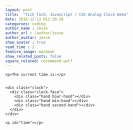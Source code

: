 ```yaml
---
layout: post
title:  "Tick Tock: Javascript / CSS Analog Clock Demo"
date: 2016-12-12 012:20:28
categories: coding
author_name : Jesse
author_url : /author/jesse
author_avatar: jesse
show_avatar : true
read_time : 2
feature_image: macbook
show_related_posts: false
square_related: recommend-wolf
---
```


<body>

    <p>The current time is:</p>


    <div class="clock">
      <div class="clock-face">
        <div class="hand hour-hand"></div>
        <div class="hand min-hand"></div>
        <div class="hand second-hand"></div>
      </div>
    </div>

    <p id="time"></p>

  <style>


    .clock {
      width: 30rem;
      height: 30rem;
      border:20px solid #b4251b;
      border-radius:50%;
      margin:50px auto;
      position: relative;
      padding:2rem;
      box-shadow:
        0 0 0 4px rgba(0,0,0,0.1),
        inset 0 0 0 3px #EFEFEF,
        inset 0 0 10px black,
        0 0 10px rgba(0,0,0,0.2);
    }

    .clock-face {
      position: relative;
      width: 100%;
      height: 100%;
      transform: translateY(-3px);
    }

    .hand {
      width:50%;
      height:6px;
      background:black;
      position: absolute;
      top:50%;
      transform-origin: 100%;
      transform: rotate(90deg);
      transition: all 0.05s;
      transition-timing-function: cubic-bezier(0.1, 2.7, 0.58, 1);
    }
</style>

<script>
  const secondHand = document.querySelector('.second-hand');
  const minsHand = document.querySelector('.min-hand');
  const hourHand = document.querySelector('.hour-hand');

  function setDate() {
    const now = new Date();

    const seconds = now.getSeconds();
    const secondsDegrees = ((seconds / 60) * 360) + 90;
    secondHand.style.transform = `rotate(${secondsDegrees}deg)`;

    const mins = now.getMinutes();
    const minsDegrees = ((mins / 60) * 360) + 90;
    minsHand.style.transform = `rotate(${minsDegrees}deg)`;

    const hour = now.getHours();
    const hourDegrees = ((hour / 12) * 360) + 90;
    hourHand.style.transform = `rotate(${hourDegrees}deg)`;
  }

  setInterval(setDate, 1000);

  setDate();

  (function () {
    function checkTime(i) {
        return (i < 10) ? "0" + i : i;
    }

    function startTime() {
        var today = new Date(),
            h = checkTime(today.getHours()),
            m = checkTime(today.getMinutes()),
            s = checkTime(today.getSeconds());
            ampm = (h >= 12) ? "PM" : "AM";
        document.getElementById('time').innerHTML = h + ":" + m + ":" + s + ampm;
        t = setTimeout(function () {
            startTime()
        }, 500);
    }
    startTime();
})();

</script>
</body>

